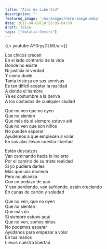 ```yaml
---
title: "Alas de Libertad"
description: ""
featured_image: '/es/images/hero-image.webp'
date: 2017-04-09T10:58:05-04:00
draft: false
tags: ["Natalia Oreiro"]
---
```


{{< youtube AY0ryyDLMLw >}}

Los chicos crecen  
En el lado contrario de la vida  
Donde no existe  
Ni justicia ni verdad  
Y como duele  
Tanta tristeza en sus sonrisas  
Es tan difícil aceptar la realidad  
A donde el hambre  
Ya es costumbre a la deriva  
A los costados de cualquier ciudad

Que no ven que no oyen  
Que no sienten  
Que más da si siempre estuvo ahí  
Que no ven que son niños  
No pueden esperar  
Ayudemos a que empiecen a volar  
En sus alas llevan nuestra libertad

Están descalzos  
Van caminando hacia lo incierto  
Por el camino de su triste realidad  
Si yo pudiera darles  
Más que una moneda  
Pero no alcanza  
Con un pedazo de pan  
Y van perdiendo, van sufriendo, están creciendo  
En cunas de cartón y soledad

Que no ven, que no oyen  
Que no sienten  
Que más da  
Si siempre estuvo aquí  
Que no ven, somos niños  
No podemos esperar  
Ayúdanos para empezar a volar  
En tus manos  
Llevas nuestra libertad
